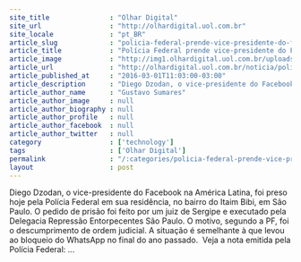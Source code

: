```yaml
---
site_title               : "Olhar Digital"
site_url                 : "http://olhardigital.uol.com.br"
site_locale              : "pt_BR"
article_slug             : "policia-federal-prende-vice-presidente-do-facebook-na-america-latina"
article_title            : "Polícia Federal prende vice-presidente do Facebook na América Latina"
article_image            : "http://img1.olhardigital.uol.com.br/uploads/acervo_imagens/2016/03/20160301114941_660_420.jpg"
article_url              : "http://olhardigital.uol.com.br/noticia/policia-federal-prende-vice-presidente-do-facebook-na-america-latina/55684"
article_published_at     : "2016-03-01T11:03:00-03:00"
article_description      : "Diego Dzodan, o vice-presidente do Facebook na América Latina, foi preso hoje pela Polícia Federal em sua residência, no bairro do Itaim Bibi, em São Paulo. O pedido de prisão foi feito por um juiz de Sergipe e executado pela Delegacia Repressão Entorpecentes São Paulo. O motivo, segundo a PF, foi o descumprimento de ordem judicial. A situação é semelhante à que levou ao bloqueio do WhatsApp no final do ano passado.  Veja a nota emitida pela Polícia Federal: ..."
article_author_name      : "Gustavo Sumares"
article_author_image     : null
article_author_biography : null
article_author_profile   : null
article_author_facebook  : null
article_author_twitter   : null
category                 : ['technology']
tags                     : ['Olhar Digital']
permalink                : "/:categories/policia-federal-prende-vice-presidente-do-facebook-na-america-latina/"
layout                   : post
---
```


Diego Dzodan, o vice-presidente do Facebook na América Latina, foi preso hoje pela Polícia Federal em sua residência, no bairro do Itaim Bibi, em São Paulo. O pedido de prisão foi feito por um juiz de Sergipe e executado pela Delegacia Repressão Entorpecentes São Paulo. O motivo, segundo a PF, foi o descumprimento de ordem judicial. A situação é semelhante à que levou ao bloqueio do WhatsApp no final do ano passado.  Veja a nota emitida pela Polícia Federal: ...
